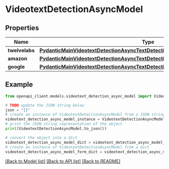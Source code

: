 # VideotextDetectionAsyncModel


## Properties

Name | Type | Description | Notes
------------ | ------------- | ------------- | -------------
**twelvelabs** | [**PydanticMainVideotextDetectionAsyncTextDetectionAsyncDataClass94559370250784**](PydanticMainVideotextDetectionAsyncTextDetectionAsyncDataClass94559370250784.md) |  | [optional] 
**amazon** | [**PydanticMainVideotextDetectionAsyncTextDetectionAsyncDataClass94559370214272**](PydanticMainVideotextDetectionAsyncTextDetectionAsyncDataClass94559370214272.md) |  | [optional] 
**google** | [**PydanticMainVideotextDetectionAsyncTextDetectionAsyncDataClass94559370282512**](PydanticMainVideotextDetectionAsyncTextDetectionAsyncDataClass94559370282512.md) |  | [optional] 

## Example

```python
from openapi_client.models.videotext_detection_async_model import VideotextDetectionAsyncModel

# TODO update the JSON string below
json = "{}"
# create an instance of VideotextDetectionAsyncModel from a JSON string
videotext_detection_async_model_instance = VideotextDetectionAsyncModel.from_json(json)
# print the JSON string representation of the object
print(VideotextDetectionAsyncModel.to_json())

# convert the object into a dict
videotext_detection_async_model_dict = videotext_detection_async_model_instance.to_dict()
# create an instance of VideotextDetectionAsyncModel from a dict
videotext_detection_async_model_form_dict = videotext_detection_async_model.from_dict(videotext_detection_async_model_dict)
```
[[Back to Model list]](../README.md#documentation-for-models) [[Back to API list]](../README.md#documentation-for-api-endpoints) [[Back to README]](../README.md)


